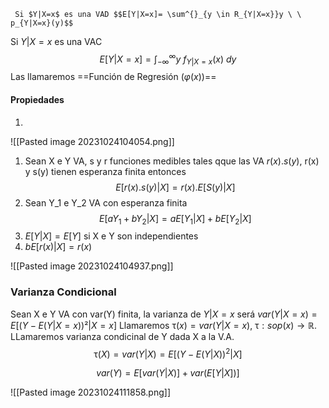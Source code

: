 	 Si $Y|X=x$ es una VAD $$E[Y|X=x]= \sum^{}_{y \in R_{Y|X=x}}y \ \ p_{Y|X=x}(y)$$
 
 Si $Y|X=x$ es una VAC $$E[Y|X=x]= \int^{\infty}_{-\infty} y\  f_{Y|X=x}(x) \ dy$$
 Las llamaremos ==Función de Regresión ($\varphi(x)$)==
#### Propiedades
1. 
![[Pasted image 20231024104054.png]]
1. Sean X e Y VA, s y r funciones medibles tales qque las VA $r(x).s(y)$, r(x) y s(y) tienen esperanza finita entonces $$E[r(x).s(y)|X]=r(x).E[S(y)|X]$$
2. Sean Y_1 e Y_2 VA con esperanza finita $$E[aY_{1}+bY_{2}|X]=aE[Y_{1}|X]+bE[Y_{2}|X]$$
3. $E[Y|X]=E[Y]$ si X e Y son independientes
4. $b  E[r(x)|X]=r(x)$


![[Pasted image 20231024104937.png]]

### Varianza Condicional 
Sean X e Y VA con var(Y) finita, la varianza de $Y|X=x$ será $var(Y|X=x) = E[(Y-E(Y|X=x))²|X=x]$
Llamaremos $\uptau(x)=var(Y|X=x), \ \uptau:sop(x)\to \mathbb{R}$. LLamaremos varianza condicinal de Y dada X a la V.A. $$\uptau(X)=var(Y|X)=E[(Y-E(Y|X))^2|X]$$

$$var(Y)=E[var(Y|X)]+var(E[Y|X])]$$

![[Pasted image 20231024111858.png]]
